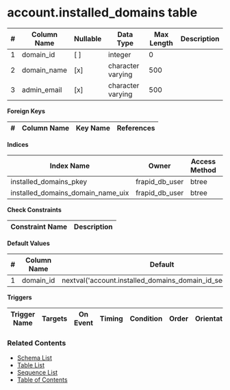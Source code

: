# account.installed_domains table



| # | Column Name | Nullable | Data Type | Max Length | Description |
| --- | --- | --- | --- | --- | --- |
| 1 | domain_id | [ ] | integer | 0 |  |
| 2 | domain_name | [x] | character varying | 500 |  |
| 3 | admin_email | [x] | character varying | 500 |  |



**Foreign Keys**

| # | Column Name | Key Name | References |
| --- | --- | --- | --- |



**Indices**

| Index Name | Owner | Access Method | Definition | Description |
| --- | --- | --- | --- | --- |
| installed_domains_pkey | frapid_db_user | btree | domain_id |  |
| installed_domains_domain_name_uix | frapid_db_user | btree | lower(domain_name::text) |  |



**Check Constraints**

| Constraint Name | Description |
| --- | --- |



**Default Values**

| # | Column Name | Default |
| --- | --- | --- |
| 1 | domain_id | nextval('account.installed_domains_domain_id_seq'::regclass) |


**Triggers**

| Trigger Name | Targets | On Event | Timing | Condition | Order | Orientation | Description |
| --- | --- | --- | --- | --- | --- | --- | --- |


### Related Contents
* [Schema List](../../schemas.md)
* [Table List](../../tables.md)
* [Sequence List](../../sequences.md)
* [Table of Contents](../../README.md)
